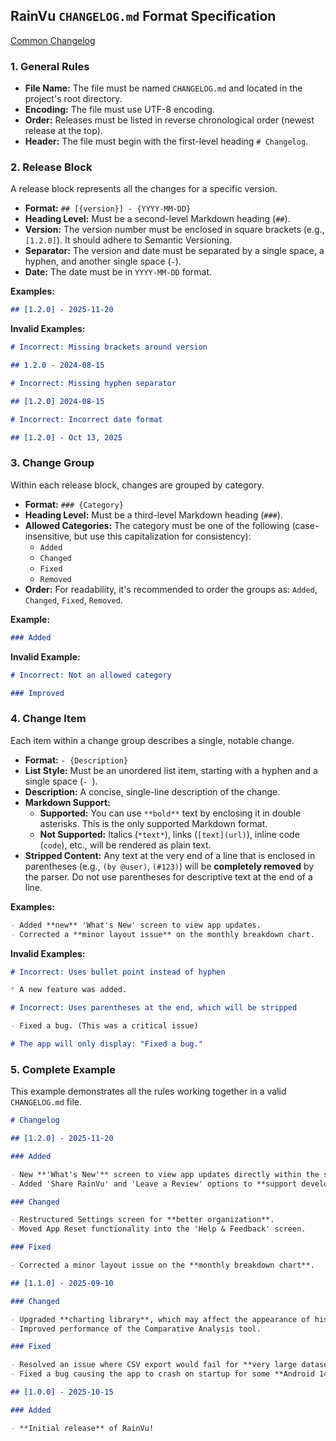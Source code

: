 ## **RainVu `CHANGELOG.md` Format Specification**

[Common Changelog](https://common-changelog.org/)

### **1. General Rules**

* **File Name:** The file must be named `CHANGELOG.md` and located in the project's root directory.
* **Encoding:** The file must use UTF-8 encoding.
* **Order:** Releases must be listed in reverse chronological order (newest release at the top).
* **Header:** The file must begin with the first-level heading `# Changelog`.

### **2. Release Block**

A release block represents all the changes for a specific version.

* **Format:** `## [{version}] - {YYYY-MM-DD}`
* **Heading Level:** Must be a second-level Markdown heading (`##`).
* **Version:** The version number must be enclosed in square brackets (e.g., `[1.2.0]`). It should
  adhere to Semantic Versioning.
* **Separator:** The version and date must be separated by a single space, a hyphen, and another
  single space (` - `).
* **Date:** The date must be in `YYYY-MM-DD` format.

**Examples:**

```markdown
## [1.2.0] - 2025-11-20
```

**Invalid Examples:**

```markdown
# Incorrect: Missing brackets around version

## 1.2.0 - 2024-08-15

# Incorrect: Missing hyphen separator

## [1.2.0] 2024-08-15

# Incorrect: Incorrect date format

## [1.2.0] - Oct 13, 2025
```

### **3. Change Group**

Within each release block, changes are grouped by category.

* **Format:** `### {Category}`
* **Heading Level:** Must be a third-level Markdown heading (`###`).
* **Allowed Categories:** The category must be one of the following (case-insensitive, but use this
  capitalization for consistency):
    * `Added`
    * `Changed`
    * `Fixed`
    * `Removed`
* **Order:** For readability, it's recommended to order the groups as: `Added`, `Changed`, `Fixed`,
  `Removed`.

**Example:**

```markdown
### Added
```

**Invalid Example:**

```markdown
# Incorrect: Not an allowed category

### Improved
```

### **4. Change Item**

Each item within a change group describes a single, notable change.

* **Format:** `- {Description}`
* **List Style:** Must be an unordered list item, starting with a hyphen and a single space (`- `).
* **Description:** A concise, single-line description of the change.
* **Markdown Support:**
    * **Supported:** You can use `**bold**` text by enclosing it in double asterisks. This is the
      only supported Markdown format.
    * **Not Supported:** Italics (`*text*`), links (`[text](url)`), inline code (`code`), etc., will
      be rendered as plain text.
* **Stripped Content:** Any text at the very end of a line that is enclosed in parentheses (e.g.,
  `(by @user)`, `(#123)`) will be **completely removed** by the parser. Do not use parentheses for
  descriptive text at the end of a line.

**Examples:**

```markdown
- Added **new** 'What's New' screen to view app updates.
- Corrected a **minor layout issue** on the monthly breakdown chart.
```

**Invalid Examples:**

```markdown
# Incorrect: Uses bullet point instead of hyphen

* A new feature was added.

# Incorrect: Uses parentheses at the end, which will be stripped

- Fixed a bug. (This was a critical issue)

# The app will only display: "Fixed a bug."
```

### **5. Complete Example**

This example demonstrates all the rules working together in a valid `CHANGELOG.md` file.

```markdown
# Changelog

## [1.2.0] - 2025-11-20

### Added

- New **'What's New'** screen to view app updates directly within the settings.
- Added 'Share RainVu' and 'Leave a Review' options to **support development**.

### Changed

- Restructured Settings screen for **better organization**.
- Moved App Reset functionality into the 'Help & Feedback' screen.

### Fixed

- Corrected a minor layout issue on the **monthly breakdown chart**.

## [1.1.0] - 2025-09-10

### Changed

- Upgraded **charting library**, which may affect the appearance of historical data.
- Improved performance of the Comparative Analysis tool.

### Fixed

- Resolved an issue where CSV export would fail for **very large datasets**.
- Fixed a bug causing the app to crash on startup for some **Android 14 devices**.

## [1.0.0] - 2025-10-15

### Added

- **Initial release** of RainVu!
```